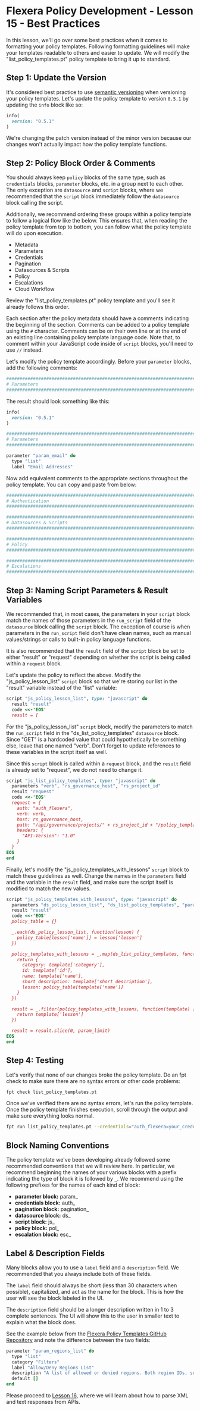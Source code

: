 # Flexera Policy Development - Lesson 15 - Best Practices

In this lesson, we'll go over some best practices when it comes to formatting your policy templates. Following formatting guidelines will make your templates readable to others and easier to update. We will modify the "list_policy_templates.pt" policy template to bring it up to standard.

## Step 1: Update the Version

It's considered best practice to use [semantic versioning](https://github.com/flexera-public/policy_templates/blob/master/VERSIONING.md) when versioning your policy templates. Let's update the policy template to version `0.5.1` by updating the `info` block like so:

```ruby
info(
  version: "0.5.1"
)
```

We're changing the patch version instead of the minor version because our changes won't actually impact how the policy template functions.

## Step 2: Policy Block Order & Comments

You should always keep `policy` blocks of the same type, such as `credentials` blocks, `parameter` blocks, etc. in a group next to each other. The only exception are `datasource` and `script` blocks, where we recommended that the `script` block immediately follow the `datasource` block calling the script.

Additionally, we recommend ordering these groups within a policy template to follow a logical flow like the below. This ensures that, when reading the policy template from top to bottom, you can follow what the policy template will do upon execution.

* Metadata
* Parameters
* Credentials
* Pagination
* Datasources & Scripts
* Policy
* Escalations
* Cloud Workflow

Review the "list_policy_templates.pt" policy template and you'll see it already follows this order.

Each section after the policy metadata should have a comments indicating the beginning of the section. Comments can be added to a policy template using the `#` character. Comments can be on their own line or at the end of an existing line containing policy template language code. Note that, to comment within your JavaScript code inside of `script` blocks, you'll need to use `//` instead.

Let's modify the policy template accordingly. Before your `parameter` blocks, add the following comments:

```ruby
###############################################################################
# Parameters
###############################################################################
```

The result should look something like this:

```ruby
info(
  version: "0.5.1"
)

###############################################################################
# Parameters
###############################################################################

parameter "param_email" do
  type "list"
  label "Email Addresses"
```

Now add equivalent comments to the appropriate sections throughout the policy template. You can copy and paste from below:

```ruby
###############################################################################
# Authentication
###############################################################################
```

```ruby
###############################################################################
# Datasources & Scripts
###############################################################################
```

```ruby
###############################################################################
# Policy
###############################################################################
```

```ruby
###############################################################################
# Escalations
###############################################################################
```

## Step 3: Naming Script Parameters & Result Variables

We recommended that, in most cases, the parameters in your `script` block match the names of those parameters in the `run_script` field of the `datasource` block calling the `script` block. The exception of course is when parameters in the `run_script` field don't have clean names, such as manual values/strings or calls to built-in policy language functions.

It is also recommended that the `result` field of the `script` block be set to either "result" or "request" depending on whether the script is being called within a `request` block.

Let's update the policy to reflect the above. Modify the "js_policy_lesson_list" `script` block so that we're storing our list in the "result" variable instead of the "list" variable:

```ruby
script "js_policy_lesson_list", type: "javascript" do
  result "result"
  code <<-'EOS'
  result = [
```

For the "js_policy_lesson_list" `script` block, modify the parameters to match the `run_script` field in the "ds_list_policy_templates" `datasource` block. Since "GET" is a hardcoded value that could hypothetically be something else, leave that one named "verb". Don't forget to update references to these variables in the script itself as well.

Since this `script` block is called within a `request` block, and the `result` field is already set to "request", we do not need to change it.

```ruby
script "js_list_policy_templates", type: "javascript" do
  parameters "verb", "rs_governance_host", "rs_project_id"
  result "request"
  code <<-'EOS'
  request = {
    auth: "auth_flexera",
    verb: verb,
    host: rs_governance_host,
    path: "/api/governance/projects/" + rs_project_id + "/policy_templates",
    headers: {
      "API-Version": "1.0"
    }
  }
EOS
end
```

Finally, let's modify the "js_policy_templates_with_lessons" `script` block to match these guidelines as well. Change the names in the `parameters` field and the variable in the `result` field, and make sure the script itself is modified to match the new values.

```ruby
script "js_policy_templates_with_lessons", type: "javascript" do
  parameters "ds_policy_lesson_list", "ds_list_policy_templates", "param_limit"
  result "result"
  code <<-'EOS'
  policy_table = {}

  _.each(ds_policy_lesson_list, function(lesson) {
    policy_table[lesson['name']] = lesson['lesson']
  })

  policy_templates_with_lessons = _.map(ds_list_policy_templates, function(template) {
    return {
      category: template['category'],
      id: template['id'],
      name: template['name'],
      short_description: template['short_description'],
      lesson: policy_table[template['name']]
    }
  })

  result = _.filter(policy_templates_with_lessons, function(template) {
    return template['lesson']
  })

  result = result.slice(0, param_limit)
EOS
end
```

## Step 4: Testing

Let's verify that none of our changes broke the policy template. Do an fpt check to make sure there are no syntax errors or other code problems:

```bash
fpt check list_policy_templates.pt
```

Once we've verified there are no syntax errors, let's run the policy template. Once the policy template finishes execution, scroll through the output and make sure everything looks normal.

```bash
fpt run list_policy_templates.pt --credentials="auth_flexera=your_credential_identifier"
```

## Block Naming Conventions

The policy template we've been developing already followed some recommended conventions that we will review here. In particular, we recommend beginning the names of your various blocks with a prefix indicating the type of block it is followed by `_`. We recommend using the following prefixes for the names of each kind of block:

* **parameter block:** param_
* **credentials block:** auth_
* **pagination block:** pagination_
* **datasource block:** ds_
* **script block:** js_
* **policy block:** pol_
* **escalation block:** esc_

## Label & Description Fields

Many blocks allow you to use a `label` field and a `description` field. We recommended that you always include both of these fields.

The `label` field should always be short (less than 30 characters when possible), capitalized, and act as the name for the block. This is how the user will see the block labeled in the UI.

The `description` field should be a longer description written in 1 to 3 complete sentences. The UI will show this to the user in smaller text to explain what the block does.

See the example below from the [Flexera Policy Templates GitHub Repository](https://github.com/flexera-public/policy_templates) and note the difference between the two fields:

```ruby
parameter "param_regions_list" do
  type "list"
  category "Filters"
  label "Allow/Deny Regions List"
  description "A list of allowed or denied regions. Both region IDs, such as 'us-east-1', and names, such as 'US East (N. Virginia)', are accepted. Leave blank to check all regions."
  default []
end
```

Please proceed to [Lesson 16](https://github.com/flexera-public/policy_engine_training/blob/main/lessons/16_xml/README.md), where we will learn about how to parse XML and text responses from APIs.
